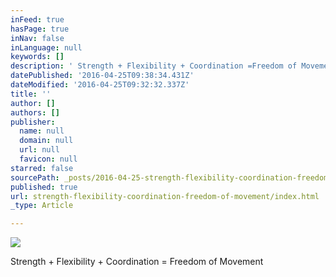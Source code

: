 ```yaml
---
inFeed: true
hasPage: true
inNav: false
inLanguage: null
keywords: []
description: ' Strength + Flexibility + Coordination =Freedom of Movement'
datePublished: '2016-04-25T09:38:34.431Z'
dateModified: '2016-04-25T09:32:32.337Z'
title: ''
author: []
authors: []
publisher:
  name: null
  domain: null
  url: null
  favicon: null
starred: false
sourcePath: _posts/2016-04-25-strength-flexibility-coordination-freedom-of-movement.md
published: true
url: strength-flexibility-coordination-freedom-of-movement/index.html
_type: Article

---
```

![](https://the-grid-user-content.s3-us-west-2.amazonaws.com/f89c27a5-f846-4d0b-82e5-1d8bf4aa0982.jpg)

Strength + Flexibility + Coordination = Freedom of Movement